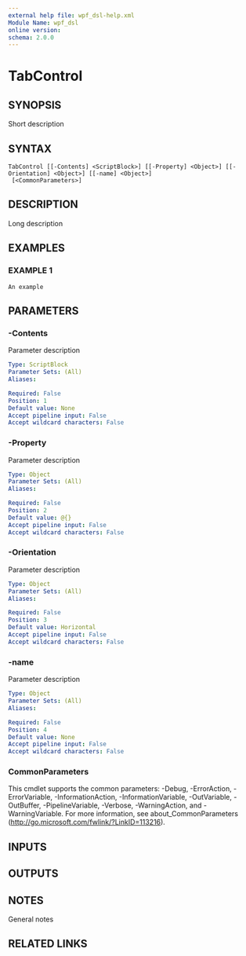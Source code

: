 ```yaml
---
external help file: wpf_dsl-help.xml
Module Name: wpf_dsl
online version:
schema: 2.0.0
---
```


# TabControl

## SYNOPSIS
Short description

## SYNTAX

```
TabControl [[-Contents] <ScriptBlock>] [[-Property] <Object>] [[-Orientation] <Object>] [[-name] <Object>]
 [<CommonParameters>]
```

## DESCRIPTION
Long description

## EXAMPLES

### EXAMPLE 1
```
An example
```

## PARAMETERS

### -Contents
Parameter description

```yaml
Type: ScriptBlock
Parameter Sets: (All)
Aliases:

Required: False
Position: 1
Default value: None
Accept pipeline input: False
Accept wildcard characters: False
```

### -Property
Parameter description

```yaml
Type: Object
Parameter Sets: (All)
Aliases:

Required: False
Position: 2
Default value: @{}
Accept pipeline input: False
Accept wildcard characters: False
```

### -Orientation
Parameter description

```yaml
Type: Object
Parameter Sets: (All)
Aliases:

Required: False
Position: 3
Default value: Horizontal
Accept pipeline input: False
Accept wildcard characters: False
```

### -name
Parameter description

```yaml
Type: Object
Parameter Sets: (All)
Aliases:

Required: False
Position: 4
Default value: None
Accept pipeline input: False
Accept wildcard characters: False
```

### CommonParameters
This cmdlet supports the common parameters: -Debug, -ErrorAction, -ErrorVariable, -InformationAction, -InformationVariable, -OutVariable, -OutBuffer, -PipelineVariable, -Verbose, -WarningAction, and -WarningVariable.
For more information, see about_CommonParameters (http://go.microsoft.com/fwlink/?LinkID=113216).

## INPUTS

## OUTPUTS

## NOTES
General notes

## RELATED LINKS
